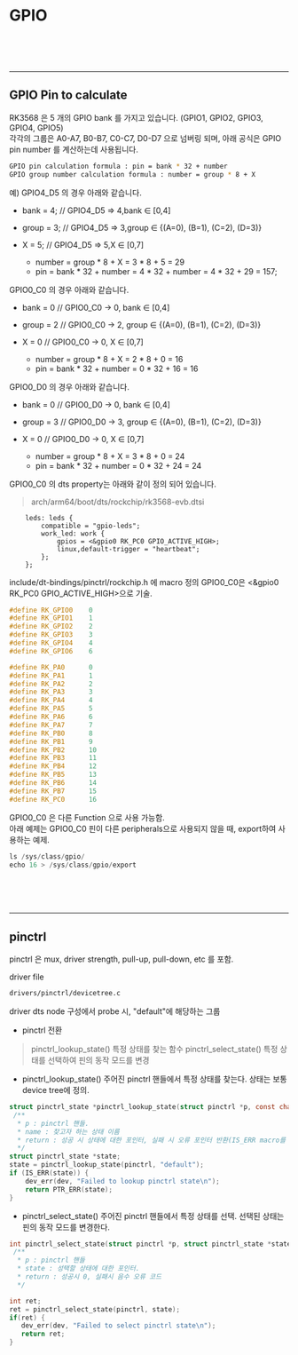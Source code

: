 # GPIO 

<br/>
<br/>
<br/>
<hr>

## GPIO Pin to calculate

RK3568 은 5 개의 GPIO bank 를 가지고 있습니다. (GPIO1, GPIO2, GPIO3, GPIO4, GPIO5)  
각각의 그룹은 A0-A7, B0-B7, C0-C7, D0-D7 으로 넘버링 되며, 아래 공식은 GPIO pin number 를 계산하는데 사용됩니다. 

```bash
GPIO pin calculation formula : pin = bank * 32 + number
GPIO group number calculation formula : number = group * 8 + X
```

예) GPIO4_D5 의 경우 아래와 같습니다.
- bank = 4;  //  GPIO4_D5 => 4,bank ∈ [0,4]
- group = 3; //  GPIO4_D5 => 3,group ∈ {(A=0), (B=1), (C=2), (D=3)}
- X = 5;     //  GPIO4_D5 => 5,X ∈ [0,7]

  * number = group * 8 + X = 3 * 8 + 5 = 29
  * pin = bank * 32 + number = 4 * 32 + number = 4 * 32 + 29 = 157;


GPIO0_C0 의 경우 아래와 같습니다.
- bank  =  0    //  GPIO0_C0 -> 0, bank ∈ [0,4]  
- group =  2    //  GPIO0_C0 -> 2, group ∈ {(A=0), (B=1), (C=2), (D=3)}  
- X     =  0    //  GPIO0_C0 -> 0, X ∈ [0,7]  

  * number = group * 8 + X = 2 * 8 + 0 = 16
  * pin = bank * 32 + number = 0 * 32 + 16 = 16


GPIO0_D0 의 경우 아래와 같습니다.
- bank  = 0    //    GPIO0_D0 -> 0, bank ∈ [0,4] 
- group = 3    //    GPIO0_D0 -> 3, group ∈ {(A=0), (B=1), (C=2), (D=3)}
- X     = 0    //    GPIO0_D0 -> 0, X ∈ [0,7] 

  * number = group * 8 + X = 3 * 8 + 0 = 24
  * pin = bank * 32 + number = 0 * 32 + 24 = 24

GPIO0_C0 의 dts property는 아래와 같이 정의 되어 있습니다. 
> arch/arm64/boot/dts/rockchip/rk3568-evb.dtsi

```dts
    leds: leds {
        compatible = "gpio-leds";
        work_led: work {
            gpios = <&gpio0 RK_PC0 GPIO_ACTIVE_HIGH>;
            linux,default-trigger = "heartbeat";
        };
    };
```

include/dt-bindings/pinctrl/rockchip.h 에 macro 정의
GPIO0_C0은 <&gpio0 RK_PC0 GPIO_ACTIVE_HIGH>으로 기술. 

```c
#define RK_GPIO0    0
#define RK_GPIO1    1
#define RK_GPIO2    2
#define RK_GPIO3    3
#define RK_GPIO4    4
#define RK_GPIO6    6

#define RK_PA0      0
#define RK_PA1      1
#define RK_PA2      2
#define RK_PA3      3
#define RK_PA4      4
#define RK_PA5      5
#define RK_PA6      6
#define RK_PA7      7
#define RK_PB0      8
#define RK_PB1      9
#define RK_PB2      10
#define RK_PB3      11
#define RK_PB4      12
#define RK_PB5      13
#define RK_PB6      14
#define RK_PB7      15
#define RK_PC0      16
```

GPIO0_C0 은 다른 Function 으로 사용 가능함.  
아래 예제는 GPIO0_C0 핀이 다른 peripherals으로 사용되지 않을 때, export하여 사용하는 예제. 

```c
ls /sys/class/gpio/
echo 16 > /sys/class/gpio/export
```

<br/>
<br/>
<br/>
<hr>

## pinctrl

 pinctrl 은 mux, driver strength, pull-up, pull-down, etc 를 포함.

 driver file

```bash
drivers/pinctrl/devicetree.c
```

 driver dts node 구성에서 probe 시, "default"에 해당하는 그룹


 - pinctrl 전환 

> pinctrl_lookup_state() 특정 상태를 찾는 함수
> pinctrl_select_state() 특정 상태를 선택하여 핀의 동작 모드를 변경

   * pinctrl_lookup_state()
 주어진 pinctrl 핸들에서 특정 상태를 찾는다.
 상태는 보통 device tree에 정의.

```c
struct pinctrl_state *pinctrl_lookup_state(struct pinctrl *p, const char *name)
 /**
  * p : pinctrl 핸들.
  * name : 찾고자 하는 상태 이름
  * return : 성공 시 상태에 대한 포인터, 실패 시 오류 포인터 반환(IS_ERR macro를 통해 확인)
  */
struct pinctrl_state *state;
state = pinctrl_lookup_state(pinctrl, "default");
if (IS_ERR(state)) {
    dev_err(dev, "Failed to lookup pinctrl state\n");
    return PTR_ERR(state);
}
```

   * pinctrl_select_state()
 주어진 pinctrl 핸들에서 특정 상태를 선택. 
 선택된 상태는 핀의 동작 모드를 변경한다. 

```c
int pinctrl_select_state(struct pinctrl *p, struct pinctrl_state *state)
 /**
  * p : pinctrl 핸들
  * state : 성택할 상태에 대한 포인터.
  * return : 성공시 0, 실패시 음수 오류 코드
  */

int ret;
ret = pinctrl_select_state(pinctrl, state);
if(ret) {
   dev_err(dev, "Failed to select pinctrl state\n");
   return ret;
}

```

